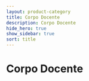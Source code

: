 ```yaml
---
layout: product-category
title: Corpo Docente
description: Corpo Docente
hide_hero: true
show_sidebar: true
sort: title
---
```


# Corpo Docente

